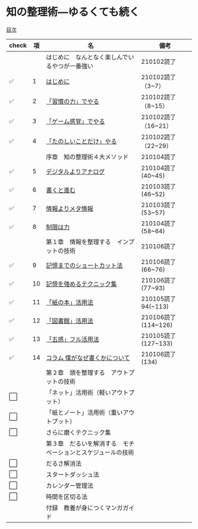 # 知の整理術―ゆるくても続く
[目次](https://www.kinokuniya.co.jp/f/dsg-01-9784479307884)

|check|項|名|備考|
|--|--|--|--|
|||はじめに　なんとなく楽しんでいるやつが一番強い|210102読了|
|:white_check_mark:|1|[はじめに](1_はじめに.md)|210102読了（3~7）|
|:white_check_mark:|2|[「習慣の力」でやる](2_「習慣の力」でやる.md)|210102読了（8~15）|
|:white_check_mark:|3|[「ゲーム感覚」でやる](3_「ゲーム感覚」でやる.md)|210102読了（16~21）|
|:white_check_mark:|4|[「たのしいことだけ」やる](4_「たのしいことだけ」やる.md)|210102読了（22~29）|
|||序章　知の整理術４大メソッド|210104読了|
|:white_check_mark:|5|[デジタルよりアナログ](5_デジタルよりアナログ.md)|210104読了(40~45)|
|:white_check_mark:|6|[書くと進む](6_書くと進む.md)|210103読了(46~52)|
|:white_check_mark:|7|[情報よりメタ情報](7_情報よりメタ情報.md)|210103読了(53~57)|
|:white_check_mark:|8|[制限は力](8_制限は力.md)|210104読了(58~64)|
|||第１章　情報を整理する　インプットの技術|210106読了|
|:white_check_mark:|9|[記憶までのショートカット法](9_記憶までのショートカット法.md)|210106読了(66~76)|
|:white_check_mark:|10|[記憶を強めるテクニック集](10_記憶を強めるテクニック集.md)|210106読了(77~93)|
|:white_check_mark:|11|[「紙の本」活用法](11_「紙の本」活用法.md)|210105読了94(~113)|
|:white_check_mark:|12|[「図書館」活用法](12_「図書館」活用法.md)|210106読了(114~126)|
|:white_check_mark:|13|[「五感」フル活用法](13_「五感」フル活用法.md)|210105読了(127~133)|
|:white_check_mark:|14|[コラム 僕がなぜ書くかについて](14_コラム_僕がなぜ書くかについて.md)|210106読了(134)|
|||第２章　頭を整理する　アウトプットの技術||
|:white_large_square:||「ネット」活用術（軽いアウトプット）||
|:white_large_square:||「紙とノート」活用術（重いアウトプット）||
|:white_large_square:||さらに磨くテクニック集||
|||第３章　だるいを解消する　モチベーションとスケジュールの技術||
|:white_large_square:||だるさ解消法||
|:white_large_square:||スタートダッシュ法||
|:white_large_square:||カレンダー管理法||
|:white_large_square:||時間を区切る法||
|||付録　教養が身につくマンガガイド||
